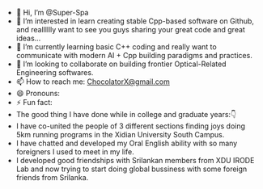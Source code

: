 - 👋 Hi, I’m @Super-Spa
- 👀 I’m interested in learn creating stable Cpp-based software on Github, and realllllly want to see you guys sharing your great code and great ideas...
- 🌱 I’m currently learning basic C++ coding and really want to communicate with modern AI + Cpp building paradigms and practices.
- 💞️ I’m looking to collaborate on building frontier Optical-Related Engineering softwares.
- 📫 How to reach me: ChocolatorX@gmail.com
- 😄 Pronouns: 
- ⚡ Fun fact:
- The good thing I have done while in college and graduate years:👇
- I have co-united the people of 3 different sections finding joys doing 5km running programs in the Xidian University South Campus.
- I have chatted and developed my Oral English ability with so many foreigners I used to meet in my life.
- I developed good friendships with Srilankan members from XDU IRODE Lab and now trying to start doing global bussiness with some foreign friends from Srilanka.

<!---
Super-Spa/Super-Spa is a ✨ special ✨ repository because its `README.md` (this file) appears on your GitHub profile.
You can click the Preview link to take a look at your changes.
---
